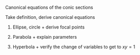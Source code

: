 Canonical equations of the conic sections

Take definition, derive canonical equations

1. Ellipse, circle + derive focal points

2. Parabola + explain parameters

3. Hyperbola + verify the change of variables to get to $xy=1$